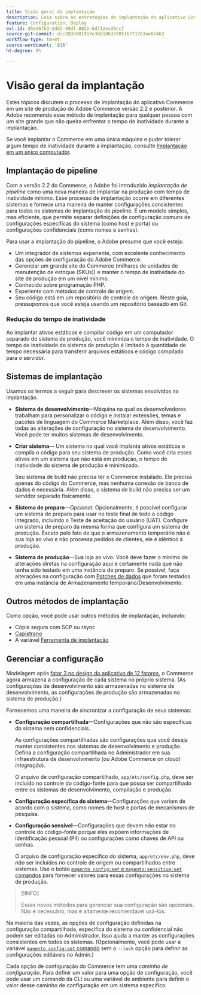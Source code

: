 ```yaml
---
title: Visão geral da implantação
description: Leia sobre as estratégias de implantação do aplicativo Commerce.
feature: Configuration, Deploy
exl-id: d5ed6fb3-2dd2-49df-802b-6d712ecd9ccf
source-git-commit: dcc283b901917e3681863370516771763ae87462
workflow-type: tm+mt
source-wordcount: '816'
ht-degree: 0%

---
```


# Visão geral da implantação

Estes tópicos discutem o processo de implantação do aplicativo Commerce em um site de produção do Adobe Commerce versão 2.2 e posterior. A Adobe recomenda esse método de implantação para qualquer pessoa com um site grande que não queira enfrentar o tempo de inatividade durante a implantação.

Se você implantar o Commerce em uma única máquina e puder tolerar algum tempo de inatividade durante a implantação, consulte [Implantação em um único computador](../deployment/single-machine.md).

## Implantação de pipeline

Com a versão 2.2 do Commerce, o Adobe foi introduzido _implantação de pipeline_ como uma nova maneira de implantar na produção com tempo de inatividade mínimo. Esse processo de implantação ocorre em diferentes sistemas e fornece uma maneira de manter configurações consistentes para todos os sistemas de implantação de pipeline. É um modelo simples, mas eficiente, que permite separar definições de configuração comuns de configurações específicas do sistema (como host e porta) ou configurações confidenciais (como nomes e senhas).

Para usar a implantação do pipeline, o Adobe presume que você esteja:

- Um integrador de sistemas experiente, com excelente conhecimento das opções de configuração do Adobe Commerce.
- Gerenciar um grande site do Commerce (milhares de unidades de manutenção de estoque (SKUs)) e manter o tempo de inatividade do site de produção em um nível mínimo.
- Conhecido sobre programação PHP.
- Experiente com métodos de controle de origem.
- Seu código está em um repositório de controle de origem. Neste guia, pressupomos que você esteja usando um repositório baseado em Git.

### Redução do tempo de inatividade

Ao implantar ativos estáticos e compilar código em um computador separado do sistema de produção, você minimiza o tempo de inatividade. O tempo de inatividade do sistema de produção é limitado à quantidade de tempo necessária para transferir arquivos estáticos e código compilado para o servidor.

## Sistemas de implantação

Usamos os termos a seguir para descrever os sistemas envolvidos na implantação.

- **Sistema de desenvolvimento**—Máquina na qual os desenvolvedores trabalham para personalizar o código e instalar extensões, temas e pacotes de linguagem do Commerce Marketplace. Além disso, você faz todas as alterações de configuração no sistema de desenvolvimento. Você pode ter muitos sistemas de desenvolvimento.

- **Criar sistema**— Um sistema no qual você implanta ativos estáticos e compila o código para seu sistema de produção. Como você cria esses ativos em um sistema que não está em produção, o tempo de inatividade do sistema de produção é minimizado.

   Seu sistema de build não precisa ter o Commerce instalado. Ele precisa apenas do código do Commerce, mas nenhuma conexão de banco de dados é necessária. Além disso, o sistema de build não precisa ser um servidor separado fisicamente.

- **Sistema de preparo**—_Opcional_. Opcionalmente, é possível configurar um sistema de preparo para usar no teste final de todo o código integrado, incluindo o Teste de aceitação do usuário (UAT). Configure um sistema de preparo da mesma forma que configura um sistema de produção. Exceto pelo fato de que o armazenamento temporário não é sua loja ao vivo e não processa pedidos de clientes, ele é idêntico à produção.

- **Sistema de produção**—Sua loja ao vivo. Você deve fazer o mínimo de alterações diretas na configuração aqui e certamente nada que não tenha sido testado em uma instância de preparo. Se possível, faça alterações na configuração com [Patches de dados](https://developer.adobe.com/commerce/php/development/components/declarative-schema/patches/) que foram testados em uma instância de Armazenamento temporário/Desenvolvimento.

## Outros métodos de implantação

Como opção, você pode usar outros métodos de implantação, incluindo:

- Cópia segura com SCP ou rsync
- [Capistrano](https://capistranorb.com/documentation/overview/what-is-capistrano)
- A variável [Ferramenta de implantação](https://deployer.org/)

## Gerenciar a configuração

Modelagem após [fator 3 no design do aplicativo de 12 fatores](https://12factor.net/config), o Commerce agora armazena a configuração de cada sistema no próprio sistema. (As configurações de desenvolvimento são armazenadas no sistema de desenvolvimento, as configurações de produção são armazenadas no sistema de produção.)

Fornecemos uma maneira de sincronizar a configuração de seus sistemas:

- **Configuração compartilhada**—Configurações que não são específicas do sistema nem confidenciais.

   As configurações compartilhadas são configurações que você deseja manter consistentes nos sistemas de desenvolvimento e produção. Defina a configuração compartilhada no Administrador em sua infraestrutura de desenvolvimento (ou Adobe Commerce on cloud) _integração_).

   O arquivo de configuração compartilhado, `app/etc/config.php`, deve ser incluído no controle do código-fonte para que possa ser compartilhado entre os sistemas de desenvolvimento, compilação e produção.

- **Configuração específica do sistema**—Configurações que variam de acordo com o sistema, como nomes de host e portas de mecanismos de pesquisa.

- **Configuração sensível**—Configurações que devem _não_ estar no controle do código-fonte porque eles expõem informações de identificação pessoal (PII) ou configurações como chaves de API ou senhas.

   O arquivo de configuração específico do sistema, `app/etc/env.php`, deve _não_ ser incluídos no controle de origem ou compartilhados entre sistemas. Use o botão [`magento config:set` e `magento:sensitive:set` comandos](../cli/set-configuration-values.md) para fornecer valores para essas configurações no sistema de produção.

>[!INFO]
>
>Esses novos métodos para gerenciar sua configuração são opcionais. Não é necessário, mas é altamente recomendável usá-los.

Na maioria das vezes, as opções de configuração definidas na configuração compartilhada, específica do sistema ou confidencial não podem ser editadas no Administrador. Isso ajuda a manter as configurações consistentes em todos os sistemas. (Opcionalmente, você pode usar a variável [`magento config:set` comando](../cli/set-configuration-values.md) sem o `--lock` opção para definir as configurações editáveis no Admin.)

Cada opção de configuração do Commerce tem uma _caminho de configuração_. Para definir um valor para uma opção de configuração, você pode usar um comando da CLI ou uma variável de ambiente para definir o valor desse caminho de configuração em um sistema específico.
